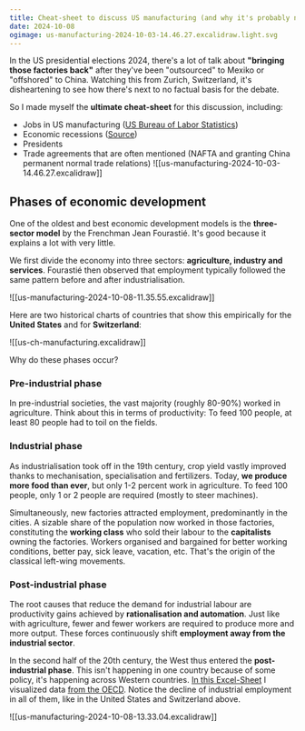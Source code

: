 ```yaml
---
title: Cheat-sheet to discuss US manufacturing (and why it's probably not coming back)
date: 2024-10-08
ogimage: us-manufacturing-2024-10-03-14.46.27.excalidraw.light.svg
---
```

In the US presidential elections 2024, there's a lot of talk about **"bringing those factories back"** after they've been "outsourced" to Mexiko or "offshored" to China. Watching this from Zurich, Switzerland, it's disheartening to see how there's next to no factual basis for the debate. 

So I made myself the **ultimate cheat-sheet** for this discussion, including:
- Jobs in US manufacturing ([US Bureau of Labor Statistics](https://data.bls.gov/timeseries/CES3000000001))
- Economic recessions ([Source](https://www.investopedia.com/articles/economics/08/past-recessions.asp))
- Presidents
- Trade agreements that are often mentioned (NAFTA and granting China permanent normal trade relations)
![[us-manufacturing-2024-10-03-14.46.27.excalidraw]]
## Phases of economic development

One of the oldest and best economic development models is the **three-sector model** by the Frenchman Jean Fourastié. It's good because it explains a lot with very little.

We first divide the economy into three sectors: **agriculture, industry and services**. Fourastié then observed that employment typically followed the same pattern before and after industrialisation.

![[us-manufacturing-2024-10-08-11.35.55.excalidraw]]

Here are two historical charts of countries that show this empirically for the **United States** and for **Switzerland**:

![[us-ch-manufacturing.excalidraw]]

Why do these phases occur?
### Pre-industrial phase
In pre-industrial societies, the vast majority (roughly 80-90%) worked in agriculture. Think about this in terms of productivity: To feed 100 people, at least 80 people had to toil on the fields.
### Industrial phase
As industrialisation took off in the 19th century, crop yield vastly improved thanks to mechanisation, specialisation and fertilizers. Today, **we produce more food than ever**, but only 1-2 percent work in agriculture. To feed 100 people, only 1 or 2 people are required (mostly to steer machines).

Simultaneously, new factories attracted employment, predominantly in the cities. A sizable share of the population now worked in those factories, constituting the **working class** who sold their labour to the **capitalists** owning the factories. Workers organised and bargained for better working conditions, better pay, sick leave, vacation, etc. That's the origin of the classical left-wing movements. 
### Post-industrial phase
The root causes that reduce the demand for industrial labour are productivity gains achieved by **rationalisation and automation**. Just like with agriculture, fewer and fewer workers are required to produce more and more output. These forces continuously shift **employment away from the industrial sector**. 

In the second half of the 20th century, the West thus entered the **post-industrial phase**. This isn't happening in one country because of some policy, it's happening across Western countries. [In this Excel-Sheet](https://1drv.ms/x/s!AlKTrtwQHqH_kaFk7PY0toqaK-OvVA?e=Orztqj) I visualized data [from the OECD](https://data-explorer.oecd.org/vis?df[ds]=dsDisseminateFinalDMZ&df[id]=DSD_LFS%40DF_IALFS_EMP_ISIC4_Q&df[ag]=OECD.SDD.TPS&df[vs]=1.0&pd=%2C&dq=CAN%2BGBR%2BSWE%2BUSA%2BCHE%2BFRA%2BDEU.EMP.._Z.Y._T.._X%2BBTF%2BGTU%2BA.A&to[TIME_PERIOD]=false&vw=tb&lb=bt). Notice the decline of industrial employment in all of them, like in the United States and Switzerland above.

![[us-manufacturing-2024-10-08-13.33.04.excalidraw]]

